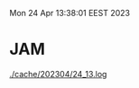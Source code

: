 Mon 24 Apr 13:38:01 EEST 2023
# JAM
<a href='./cache/202304/24_13.log'>./cache/202304/24_13.log</a>
